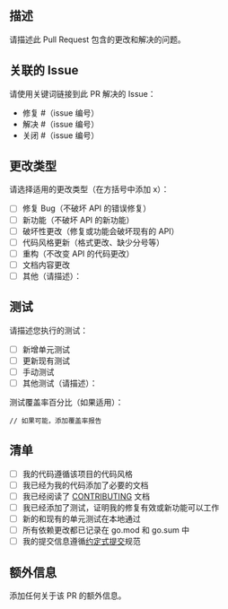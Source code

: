 ## 描述

请描述此 Pull Request 包含的更改和解决的问题。

## 关联的 Issue

请使用关键词链接到此 PR 解决的 Issue：

- 修复 #（issue 编号）
- 解决 #（issue 编号）
- 关闭 #（issue 编号）

## 更改类型

请选择适用的更改类型（在方括号中添加 x）：

- [ ] 修复 Bug（不破坏 API 的错误修复）
- [ ] 新功能（不破坏 API 的新功能）
- [ ] 破坏性更改（修复或功能会破坏现有的 API）
- [ ] 代码风格更新（格式更改、缺少分号等）
- [ ] 重构（不改变 API 的代码更改）
- [ ] 文档内容更改
- [ ] 其他（请描述）：

## 测试

请描述您执行的测试：

- [ ] 新增单元测试
- [ ] 更新现有测试
- [ ] 手动测试
- [ ] 其他测试（请描述）：

测试覆盖率百分比（如果适用）：

```
// 如果可能，添加覆盖率报告
```

## 清单

- [ ] 我的代码遵循该项目的代码风格
- [ ] 我已经为我的代码添加了必要的文档
- [ ] 我已经阅读了 [CONTRIBUTING](../.github/CONTRIBUTING.md) 文档
- [ ] 我已经添加了测试，证明我的修复有效或新功能可以工作
- [ ] 新的和现有的单元测试在本地通过
- [ ] 所有依赖更改都已记录在 go.mod 和 go.sum 中
- [ ] 我的提交信息遵循[约定式提交](../.github/COMMIT_CONVENTION.md)规范

## 额外信息

添加任何关于该 PR 的额外信息。
